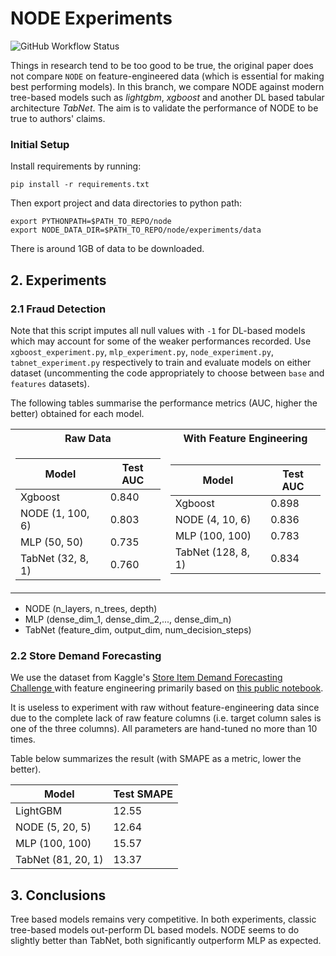 # NODE Experiments
![GitHub Workflow Status](https://img.shields.io/github/workflow/status/xl402/neural-oblivious-decision-ensembles/node)

Things in research tend to be too good to be true, the original paper does not
compare `NODE` on feature-engineered data (which is essential for making best
performing models). In this branch, we compare NODE against modern tree-based
models such as *lightgbm*, *xgboost* and another DL based tabular architecture
*TabNet*. The aim is to validate the performance of NODE to be true to authors'
claims.


### Initial Setup
Install requirements by running:
```
pip install -r requirements.txt
```
Then export project and data directories to python path:
```
export PYTHONPATH=$PATH_TO_REPO/node
export NODE_DATA_DIR=$PATH_TO_REPO/node/experiments/data
```
There is around 1GB of data to be downloaded.

## 2. Experiments

### 2.1 Fraud Detection
Note that this script imputes all null values with `-1` for DL-based models which may account for some of the weaker performances recorded.
Use `xgboost_experiment.py`, `mlp_experiment.py`, `node_experiment.py`, `tabnet_experiment.py` respectively to train and evaluate models on either dataset (uncommenting the code appropriately to choose between `base` and `features` datasets).

The following tables summarise the performance metrics (AUC, higher the better) obtained for each model.

<table>
<tr><th>Raw Data </th><th>With Feature Engineering</th></tr>
<tr><td>

| Model   | Test AUC |
|---------|----------|
| Xgboost           | 0.840|
| NODE (1, 100, 6)  | 0.803|
| MLP (50, 50)      | 0.735|
| TabNet (32, 8, 1) | 0.760|

</td><td>

| Model   | Test AUC |
|---------|----------|
| Xgboost            | 0.898|
| NODE (4, 10, 6)    | 0.836|
| MLP (100, 100)     | 0.783|
| TabNet (128, 8, 1) | 0.834|


</td></tr> </table>

* NODE (n_layers, n_trees, depth)
* MLP (dense_dim_1, dense_dim_2,..., dense_dim_n)
* TabNet (feature_dim, output_dim, num_decision_steps)


### 2.2 Store Demand Forecasting
We use the dataset from Kaggle's [Store Item Demand Forecasting Challenge
](https://www.kaggle.com/c/demand-forecasting-kernels-only/data)
with feature engineering primarily based on [this public notebook](https://www.kaggle.com/abhilashawasthi/feature-engineering-lgb-model).

It is useless to experiment with raw without feature-engineering data since due
to the complete lack of raw feature columns (i.e. target column sales is one of
the three columns). All parameters are hand-tuned no more than 10 times.

Table below summarizes the result (with SMAPE as a metric, lower the better).

| Model   | Test SMAPE |
|---------|----------|
| LightGBM           | 12.55|
| NODE (5, 20, 5)    | 12.64|
| MLP (100, 100)     | 15.57|
| TabNet (81, 20, 1) | 13.37|


## 3. Conclusions
Tree based models remains very competitive. In both experiments, classic tree-based models out-perform DL based models.
NODE seems to do slightly better than TabNet, both significantly outperform MLP
as expected.
